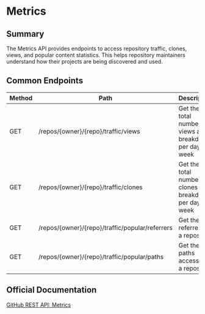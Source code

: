 # Metrics

## Summary
The Metrics API provides endpoints to access repository traffic, clones, views, and popular content statistics. This helps repository maintainers understand how their projects are being discovered and used.

## Common Endpoints

| Method | Path | Description |
|--------|------|-------------|
| GET    | /repos/{owner}/{repo}/traffic/views | Get the total number of views and breakdown per day or week |
| GET    | /repos/{owner}/{repo}/traffic/clones | Get the total number of clones and breakdown per day or week |
| GET    | /repos/{owner}/{repo}/traffic/popular/referrers | Get the top referrers to a repository |
| GET    | /repos/{owner}/{repo}/traffic/popular/paths | Get the top paths accessed in a repository |

## Official Documentation
[GitHub REST API: Metrics](https://docs.github.com/en/rest/metrics)